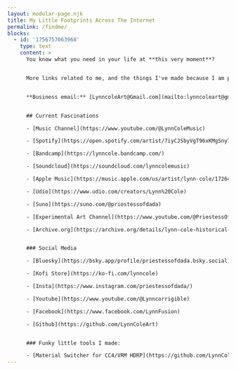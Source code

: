 ```yaml
---
layout: modular-page.njk
title: My Little Footprints Across The Internet
permalink: /findme/
blocks:
  - id: '1756757063968'
    type: text
    content: >
      You know what you need in your life at **this very moment**?


      More links related to me, and the things I've made because I am perfect and adorable and you love reading about me. I got a secret, I love you too.


      **Business email:** [LynncoleArt@Gmail.com](mailto:lynncoleart@gmail.com)


      ## Current Fascinations

      - [Music Channel](https://www.youtube.com/@LynnColeMusic)

      - [Spotify](https://open.spotify.com/artist/7iyCJSbyVgT96xKMgSny7R)

      - [Bandcamp](https://lynncole.bandcamp.com/)

      - [Soundcloud](https://soundcloud.com/lynncolemusic)

      - [Apple Music](https://music.apple.com/us/artist/lynn-cole/1726450520)

      - [Udio](https://www.udio.com/creators/Lynn%20Cole)

      - [Suno](https://suno.com/@priestessofdada)

      - [Experimental Art Channel](https://www.youtube.com/@PriestessOfDada)

      - [Archive.org](https://archive.org/details/lynn-cole-historical-archive-part1)


      ### Social Media

      - [Bluesky](https://bsky.app/profile/priestessofdada.bsky.social)

      - [Kofi Store](https://ko-fi.com/lynncole)

      - [Insta](https://www.instagram.com/priestessofdada/)

      - [Youtube](https://www.youtube.com/@Lynncorrigible)

      - [Facebook](https://www.facebook.com/LynnFusion)

      - [Github](https://github.com/LynnColeArt)


      ### Funky little tools I made:

      - [Material Switcher for CC4/VRM HDRP](https://github.com/LynnColeArt/MaterialSwitcherCC4)
---
```



